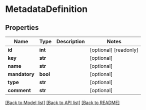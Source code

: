 # MetadataDefinition

## Properties
Name | Type | Description | Notes
------------ | ------------- | ------------- | -------------
**id** | **int** |  | [optional] [readonly] 
**key** | **str** |  | [optional] 
**name** | **str** |  | [optional] 
**mandatory** | **bool** |  | [optional] 
**type** | **str** |  | [optional] 
**comment** | **str** |  | [optional] 

[[Back to Model list]](../README.md#documentation-for-models) [[Back to API list]](../README.md#documentation-for-api-endpoints) [[Back to README]](../README.md)


